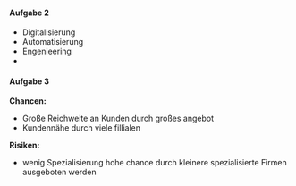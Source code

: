 #### Aufgabe 2
- Digitalisierung
- Automatisierung
- Engenieering
- 
#### Aufgabe 3
**Chancen:**
- Große Reichweite an Kunden durch großes angebot
- Kundennähe durch viele fillialen

**Risiken:**
- wenig Spezialisierung hohe chance durch kleinere spezialisierte Firmen ausgeboten werden